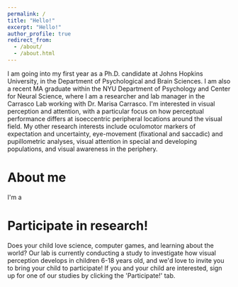 ```yaml
---
permalink: /
title: "Hello!"
excerpt: "Hello!"
author_profile: true
redirect_from: 
  - /about/
  - /about.html
---
```


I am going into my first year as a Ph.D. candidate at Johns Hopkins University, in the Department of Psychological and Brain Sciences. I am also a recent MA graduate within the NYU Department of Psychology and Center for Neural Science, where I am a researcher and lab manager in the Carrasco Lab working with Dr. Marisa Carrasco. I'm interested in visual perception and attention, with a particular focus on how perceptual performance differs at isoeccentric peripheral locations around the visual field. My other research interests include  oculomotor markers of expectation and uncertainty, eye-movement (fixational and saccadic) and pupillometric analyses, visual attention in special and developing populations, and visual awareness in the periphery. 

About me
======
I'm a 

Participate in research! 
======
Does your child love science, computer games, and learning about the world? Our lab is currently conducting a study to investigate how visual perception develops in children 6-18 years old, and we'd love to invite you to bring your child to participate! If you and your child are interested, sign up for one of our studies by clicking the 'Participate!' tab. 
